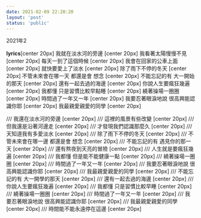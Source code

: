 ```yaml
---
date: 2021-02-09 22:20:20
layout: 'post'
status: 'public'
---
```

<audio src="https://inz.oss-cn-beijing.aliyuncs.com/Audios/Collection/%E4%B8%80%E5%8F%AA%E5%91%B1%E5%99%AA%E7%9A%84%E9%B8%AD%E6%A2%A8-nice%20to%20meet%20u.mp3" autoplay loop></audio>
2021年2











**lyrics**[center 20px]
我就在淡水河的旁邊 [center 20px]
我看著太陽慢慢不見 [center 20px]
每天一到了這個時候 [center 20px]
我會在回家的公車上面 [center 20px]
就快要愛上了淡水 [center 20px]
除了雨下不停的冬天 [center 20px]
不管未來會在哪一天 都還是會 想念 [center 20px]
不能忘記的有 大一開始的那天 [center 20px]
還有一起去過的海邊 [center 20px]
你說人生要瘋狂幾遍 [center 20px]
我都懂 只是習慣比較早點睡 [center 20px]
繞著操場一圈圈 [center 20px]
時間過了一年又一年 [center 20px]
我要忍著眼淚地說 很高興能認識你耶 [center 20px]
我最親愛親愛的同學 [center 20px]

/// 我還在淡水河的旁邊 [center 20px]
/// 這裡的風景有些改變 [center 20px]
/// 但我還是沿著河邊走 [center 20px]
/// 才發現我們認識那麼久 [center 20px]
/// 天知道我有多愛淡水 [center 20px]
/// 除了雨下不停的冬天 [center 20px]
/// 不管未來會在哪一邊 都還是會 想念 [center 20px]
/// 不能忘記的有 遇見你的那一天 [center 20px]
///  還有熬夜到天亮的冒險 [center 20px]
/// 人生就是要瘋狂幾遍 [center 20px]
/// 我都懂 但是能不能健康一點 [center 20px]
/// 繞著操場一圈圈 [center 20px]
/// 時間過了一年又一年 [center 20px]
/// 我要忍著眼淚地說 很高興能認識你耶 [center 20px]
/// 我最親愛親愛的同學 [center 20px]
/// 不能忘記的有 大一開學的那天 [center 20px]
/// 還有一起去過的海邊 [center 20px]
/// 你說人生要瘋狂幾遍 [center 20px]
/// 我都懂 只是習慣比較早睡 [center 20px]
/// 繞著操場一圈圈 [center 20px]
/// 時間過了一年又一年 [center 20px]
/// 我要忍著眼淚地說 很高興能認識你耶 [center 20px]
/// 我最親愛親愛的同學 [center 20px]
/// 時間能不能永遠停在這邊 [center 20px]